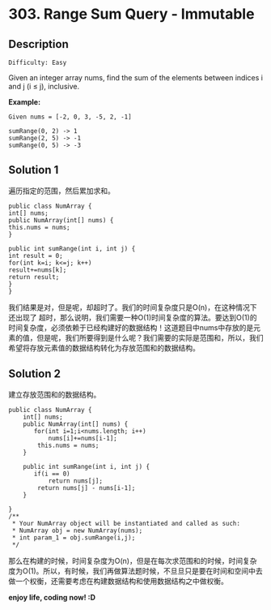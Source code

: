 # 303. Range Sum Query - Immutable
## Description

```
Difficulty: Easy
```

Given an integer array nums, find the sum of the elements between indices i and j (i ≤ j), inclusive.

**Example:**

    Given nums = [-2, 0, 3, -5, 2, -1]
    
    sumRange(0, 2) -> 1
    sumRange(2, 5) -> -1
    sumRange(0, 5) -> -3

## Solution 1
遍历指定的范围，然后累加求和。 
 

    public class NumArray {
    int[] nums;
    public NumArray(int[] nums) {
    this.nums = nums;
    }
    
    public int sumRange(int i, int j) {
    int result = 0;
    for(int k=i; k<=j; k++)
    result+=nums[k];
    return result;
    }
    }
    

我们结果是对，但是呢，却超时了。我们的时间复杂度只是O(n)，在这种情况下还出现了 超时，那么说明，我们需要一种O(1)时间复杂度的算法。要达到O(1)的时间复杂度，必须依赖于已经构建好的数据结构！这道题目中nums中存放的是元素的值，但是呢，我们所要得到是什么呢？我们需要的实际是范围和，所以，我们希望将存放元素值的数据结构转化为存放范围和的数据结构。

## Solution 2
建立存放范围和的数据结构。

    public class NumArray {
	    int[] nums;
	    public NumArray(int[] nums) {
	       for(int i=1;i<nums.length; i++)
	           nums[i]+=nums[i-1];
	        this.nums = nums;
	    }
	    
	    public int sumRange(int i, int j) {
	       if(i == 0)
	           return nums[j];
	        return nums[j] - nums[i-1];
	    }

	}
	/**
	 * Your NumArray object will be instantiated and called as such:
	 * NumArray obj = new NumArray(nums);
	 * int param_1 = obj.sumRange(i,j);
	 */

那么在构建的时候，时间复杂度为O(n)，但是在每次求范围和的时候，时间复杂度为O(1)。所以，有时候，我们再做算法题时候，不旦旦只是要在时间和空间中去做一个权衡，还需要考虑在构建数据结构和使用数据结构之中做权衡。

**enjoy life, coding now! :D**
